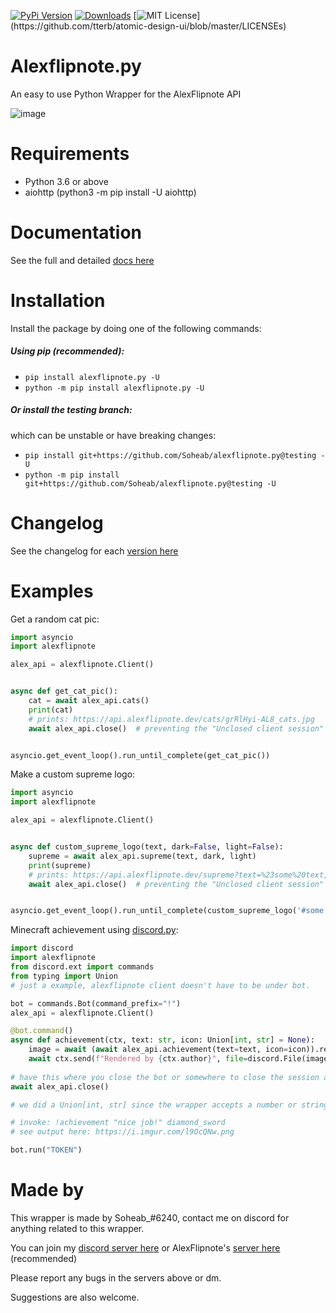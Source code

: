 [![PyPi Version](https://img.shields.io/pypi/v/alexflipnote.py.svg)](https://pypi.python.org/pypi/alexflipnote.py/)
[![Downloads](https://pepy.tech/badge/alexflipnote-py)](https://pepy.tech/project/alexflipnote-py)
[![MIT License](https://img.shields.io/apm/l/atomic-design-ui.svg?)](https://github.com/tterb/atomic-design-ui/blob/master/LICENSEs)


# Alexflipnote.py
An easy to use Python Wrapper for the AlexFlipnote API

![image](https://alexflipnote.dev/branding/assets/avatar.png)

# Requirements
- Python 3.6 or above
- aiohttp (python3 -m pip install -U aiohttp)

# Documentation
See the full and detailed [docs here](https://github.com/Soheab/alexflipnote.py/blob/master/docs.md)

# Installation
Install the package by doing one of the following commands:

##### Using pip (recommended):
- `pip install alexflipnote.py -U`
- `python -m pip install alexflipnote.py -U`

##### Or install the testing branch:
which can be unstable or have breaking changes:

- `pip install git+https://github.com/Soheab/alexflipnote.py@testing -U`
- `python -m pip install git+https://github.com/Soheab/alexflipnote.py@testing -U`

# Changelog
See the changelog for each [version here](https://github.com/Soheab/alexflipnote.py/blob/master/changelog.md)

# Examples

Get a random cat pic:
```python
import asyncio
import alexflipnote

alex_api = alexflipnote.Client()


async def get_cat_pic():
    cat = await alex_api.cats()
    print(cat)
    # prints: https://api.alexflipnote.dev/cats/grRlHyi-AL8_cats.jpg
    await alex_api.close()  # preventing the "Unclosed client session" warning.


asyncio.get_event_loop().run_until_complete(get_cat_pic())
``` 

Make a custom supreme logo:
```python
import asyncio
import alexflipnote

alex_api = alexflipnote.Client()


async def custom_supreme_logo(text, dark=False, light=False):
    supreme = await alex_api.supreme(text, dark, light)
    print(supreme)
    # prints: https://api.alexflipnote.dev/supreme?text=%23some%20text,%20yes&dark=true
    await alex_api.close()  # preventing the "Unclosed client session" warning.


asyncio.get_event_loop().run_until_complete(custom_supreme_logo('#some text, yes', dark=True))
``` 

Minecraft achievement using [discord.py](https://github.com/Rapptz/discord.py):
```python
import discord
import alexflipnote
from discord.ext import commands
from typing import Union
# just a example, alexflipnote client doesn't have to be under bot.

bot = commands.Bot(command_prefix="!")
alex_api = alexflipnote.Client()

@bot.command()
async def achievement(ctx, text: str, icon: Union[int, str] = None): 
    image = await (await alex_api.achievement(text=text, icon=icon)).read() # BytesIO
    await ctx.send(f"Rendered by {ctx.author}", file=discord.File(image, filename="achievement.png"))
    
# have this where you close the bot or somewhere to close the session and prevent the "Unclosed client session" warning.
await alex_api.close()

# we did a Union[int, str] since the wrapper accepts a number or string for the icon, see the icon section in docs to see what it accepts.

# invoke: !achievement "nice job!" diamond_sword
# see output here: https://i.imgur.com/l9OcQNw.png

bot.run("TOKEN")
```

# Made by

This wrapper is made by Soheab_#6240, contact me on discord for anything related to this wrapper.

You can join my [discord server here](https://discord.gg/yCzcfju) or 
AlexFlipnote's [server here](https://discord.gg/alexflipnote) (recommended)

Please report any bugs in the servers above or dm.

Suggestions are also welcome.

